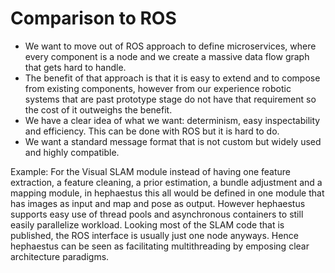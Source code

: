 # Comparison to ROS

* We want to move out of ROS approach to define microservices, where every component is a node and we create a massive data flow graph that gets hard to handle.
* The benefit of that approach is that it is easy to extend and to compose from existing components, however from our experience robotic systems that are past prototype stage do not have that requirement so the cost of it outweighs the benefit.
* We have a clear idea of what we want: determinism, easy inspectability and efficiency. This can be done with ROS but it is hard to do.
* We want a standard message format that is not custom but widely used and highly compatible.

Example:
For the Visual SLAM module instead of having one feature extraction, a feature cleaning, a prior estimation, a bundle adjustment and a mapping module, in hephaestus this all would be defined in one module that has images as input and map and pose as output.
However hephaestus supports easy use of thread pools and asynchronous containers to still easily parallelize workload.
Looking most of the SLAM code that is published, the ROS interface is usually just one node anyways. Hence hephaestus can be seen as facilitating multithreading by emposing clear architecture paradigms.
